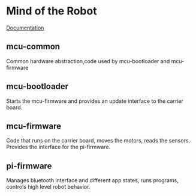 # Mind of the Robot

[Documentation](docs/index.md)

## mcu-common

Common hardware abstraction˛code used by mcu-bootloader and mcu-firmware

## mcu-bootloader

Starts the mcu-firmware and provides an update interface to the carrier board.

## mcu-firmware

Code that runs on the carrier board, moves the motors, reads the sensors. Provides the interface for the pi-firmware.

## pi-firmware

Manages bluetooth interface and different app states, runs programs, controls high level robot behavior.

